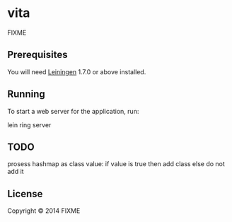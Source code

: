 # vita

FIXME

## Prerequisites

You will need [Leiningen][1] 1.7.0 or above installed.

[1]: https://github.com/technomancy/leiningen

## Running

To start a web server for the application, run:

lein ring server

## TODO
prosess hashmap as class value: if value is true then add class else do not add it

## License

Copyright © 2014 FIXME
